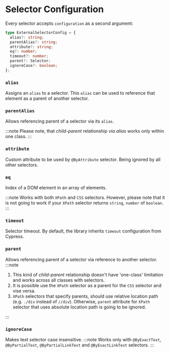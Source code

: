 # Selector Configuration

Every selector accepts `configuration` as a second argument:

```typescript
type ExternalSelectorConfig = {
  alias?: string;
  parentAlias?: string;
  attribute?: string;
  eq?: number;
  timeout?: number;
  parent?: Selector;
  ignoreCase?: boolean;
};
```

### `alias`

Assigns an `alias` to a selector. This `alias` can be used to reference that element as a parent of another selector.

### `parentAlias`

Allows referencing parent of a selector via its `alias`.

:::note
Please note, that _child-parent_ relationship _via alias_ works only within one class.
:::

### `attribute`

Custom attribute to be used by `@ByAttribute` selector. Being ignored by all other selectors.

### `eq`

Index of a DOM element in an array of elements.

:::note
Works with both `XPath` and `CSS` selectors. However, please note that it is not going to work if your `XPath` selector returns `string`, `number` of `boolean`.
:::

### `timeout`

Selector timeout. By default, the library inherits `timeout` configuration from Cypress.

### `parent`

Allows referencing parent of a selector via reference to another selector.
:::note

1. This kind of _child-parent_ relationship doesn't have 'one-class' limitation and works across all classes with selectors.
2. It is possible use the `XPath` selector as a parent for the `CSS` selector and vise versa.
3. `XPath` selectors that specify parents, should use relative location path (e.g. `./div` instead of `//div`). Otherwise, `parent` attribute for `XPath` selector that uses absolute location path is going to be ignored.

:::

### `ignoreCase`

Makes text selector case insensitive.
:::note
Works only with `@ByExactText`, `@ByPartialText`, `@ByPartialLinkText` and `@ByExactLinkText` selectors.
:::

